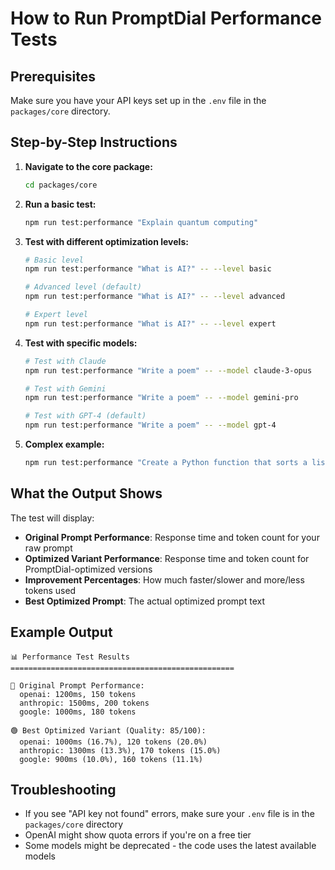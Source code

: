 # How to Run PromptDial Performance Tests

## Prerequisites

Make sure you have your API keys set up in the `.env` file in the `packages/core` directory.

## Step-by-Step Instructions

1. **Navigate to the core package:**

   ```bash
   cd packages/core
   ```

2. **Run a basic test:**

   ```bash
   npm run test:performance "Explain quantum computing"
   ```

3. **Test with different optimization levels:**

   ```bash
   # Basic level
   npm run test:performance "What is AI?" -- --level basic

   # Advanced level (default)
   npm run test:performance "What is AI?" -- --level advanced

   # Expert level
   npm run test:performance "What is AI?" -- --level expert
   ```

4. **Test with specific models:**

   ```bash
   # Test with Claude
   npm run test:performance "Write a poem" -- --model claude-3-opus

   # Test with Gemini
   npm run test:performance "Write a poem" -- --model gemini-pro

   # Test with GPT-4 (default)
   npm run test:performance "Write a poem" -- --model gpt-4
   ```

5. **Complex example:**
   ```bash
   npm run test:performance "Create a Python function that sorts a list using merge sort" -- --model claude-3-opus --level expert
   ```

## What the Output Shows

The test will display:

- **Original Prompt Performance**: Response time and token count for your raw prompt
- **Optimized Variant Performance**: Response time and token count for PromptDial-optimized versions
- **Improvement Percentages**: How much faster/slower and more/less tokens used
- **Best Optimized Prompt**: The actual optimized prompt text

## Example Output

```
📊 Performance Test Results
==================================================

🔵 Original Prompt Performance:
  openai: 1200ms, 150 tokens
  anthropic: 1500ms, 200 tokens
  google: 1000ms, 180 tokens

🟢 Best Optimized Variant (Quality: 85/100):
  openai: 1000ms (16.7%), 120 tokens (20.0%)
  anthropic: 1300ms (13.3%), 170 tokens (15.0%)
  google: 900ms (10.0%), 160 tokens (11.1%)
```

## Troubleshooting

- If you see "API key not found" errors, make sure your `.env` file is in the `packages/core` directory
- OpenAI might show quota errors if you're on a free tier
- Some models might be deprecated - the code uses the latest available models
